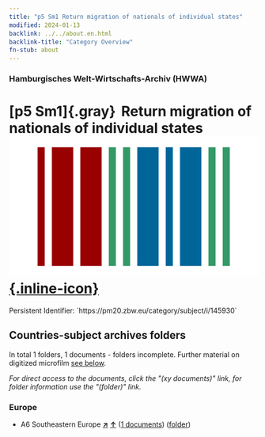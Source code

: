 ```yaml
---
title: "p5 Sm1 Return migration of nationals of individual states"
modified: 2024-01-13
backlink: ../../about.en.html
backlink-title: "Category Overview"
fn-stub: about
---
```


### Hamburgisches Welt-Wirtschafts-Archiv (HWWA)

# [p5 Sm1]{.gray}&#8201; Return migration of nationals of individual states &#160; [![Wikidata](/images/Wikidata-logo.svg "Wikidata"){.inline-icon}](http://www.wikidata.org/entity/Q104711358)

<div class="hint">Persistent Identifier: `https://pm20.zbw.eu/category/subject/i/145930`</div>







## Countries-subject archives folders







In total 1 folders, 1 documents - folders incomplete. Further material on digitized microfilm [see below](#filmsections).

_For direct access to the documents, click the "(xy documents)" link, for folder information use the "(folder)" link._



### Europe

- A6 Southeastern Europe [**&nearr;**](../../../geo/i/140900/about.en.html "Southeastern Europe (all folders)") [**&uarr;**](../../../geo/about.en.html#A6 "Country category system") (<a href="https://pm20.zbw.eu/iiifview/folder/sh/140900,145930" title="about: Southeastern Europe : Return migration of nationals of individual states" target="_blank">1 documents</a>) ([folder](../../../../folder/sh/1409xx/140900/1459xx/145930/about.en.html))



<a id="filmsections" />













